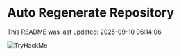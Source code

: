 # Auto Regenerate Repository

This README was last updated: 2025-09-10 06:14:06

 ![TryHackMe](https://tryhackme.com/badge/533634)